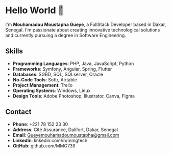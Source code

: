 # Hello World 👋
I'm **Mouhamadou Moustapha Gueye**, a FullStack Developer based in Dakar, Senegal. I'm passionate about creating innovative technological solutions and currently pursuing a degree in Software Engineering.

## Skills
- **Programming Languages**: PHP, Java, JavaScript, Python
- **Frameworks**: Symfony, Angular, Spring, Flutter
- **Databases**: SGBD, SQL, SQLserver, Oracle
- **No-Code Tools**: Softr, Airtable
- **Project Management**: Trello
- **Operating Systems**: Windows, Linux
- **Design Tools**: Adobe Photoshop, Illustrator, Canva, Figma

## Contact
- **Phone**: +221 78 152 23 30
- **Address**: Cité Assurance, Dalifort, Dakar, Senegal
- **Email**: Gueyemouhamadoumoustapha@gmail.com
- **LinkedIn**: linkedin.com/in/mmgtech
- **GitHub**: github.com/MMG739
